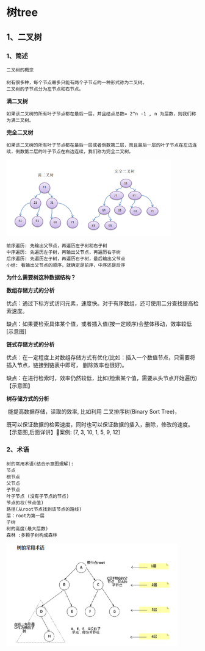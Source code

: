 # 树tree

## 1、二叉树

### 1、简述

```
二叉树的概念

树有很多种，每个节点最多只能有两个子节点的一种形式称为二叉树。
二叉树的子节点分为左节点和右节点。
```

**满二叉树**

```
如果该二叉树的所有叶子节点都在最后一层，并且结点总数= 2^n -1 , n 为层数，则我们称为满二叉树。
```

**完全二叉树**

```
如果该二叉树的所有叶子节点都在最后一层或者倒数第二层，而且最后一层的叶子节点在左边连续，倒数第二层的叶子节点在右边连续，我们称为完全二叉树。
```

<img src="image-20200215112405199.png" alt="image-20200215112405199" style="zoom:50%;" />

```
前序遍历: 先输出父节点，再遍历左子树和右子树
中序遍历: 先遍历左子树，再输出父节点，再遍历右子树
后序遍历: 先遍历左子树，再遍历右子树，最后输出父节点
小结: 看输出父节点的顺序，就确定是前序，中序还是后序
```

**为什么需要树这种数据结构？**

**数组存储方式的分析**

​	优点：通过下标方式访问元素，速度快。对于有序数组，还可使用二分查找提高检索速度。

​	缺点：如果要检索具体某个值，或者插入值(按一定顺序)会整体移动，效率较低 [示意图]

**链式存储方式的分析**

​	优点：在一定程度上对数组存储方式有优化(比如：插入一个数值节点，只需要将插入节点，链接到链表中即可， 删除效率也很好)。

​	缺点：在进行检索时，效率仍然较低，比如(检索某个值，需要从头节点开始遍历) 【示意图】

**树存储方式的分析**

​	能提高数据存储，读取的效率,  比如利用 二叉排序树(Binary Sort Tree)，

​	既可以保证数据的检索速度，同时也可以保证数据的插入，删除，修改的速度。【示意图,后面详讲】案例: [7, 3, 10, 1, 5, 9, 12]

### 2、术语

```
树的常用术语(结合示意图理解):
节点
根节点
父节点
子节点
叶子节点 (没有子节点的节点)
节点的权(节点值)
路径(从root节点找到该节点的路线)
层：root为第一层
子树
树的高度(最大层数)
森林 :多颗子树构成森林
```

<img src="image-20200215111103506.png" alt="image-20200215111103506" style="zoom:50%;" />